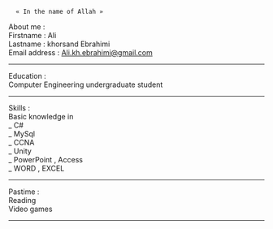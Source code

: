 	  « In the name of Allah »
‌About me :</br>
Firstname : Ali </br>
Lastname  : khorsand Ebrahimi</br>
Email address : Ali.kh.ebrahimi@gmail.com </br>
<hr>
Education :</br>
Computer Engineering undergraduate student
<hr>
Skills :</br>
Basic knowledge in </br>
_ C#</br>
_ MySql </br>
_ CCNA  </br>
_ Unity </br>
_ PowerPoint , Access </br>
_ WORD , EXCEL </br>
<hr>
Pastime :</br>
Reading </br>
Video games </br>
<hr>
